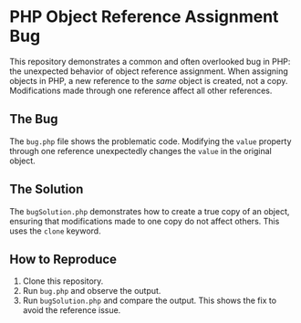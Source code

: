 # PHP Object Reference Assignment Bug

This repository demonstrates a common and often overlooked bug in PHP: the unexpected behavior of object reference assignment.  When assigning objects in PHP, a new reference to the *same* object is created, not a copy. Modifications made through one reference affect all other references.

## The Bug

The `bug.php` file shows the problematic code.  Modifying the `value` property through one reference unexpectedly changes the `value` in the original object.

## The Solution

The `bugSolution.php` demonstrates how to create a true copy of an object, ensuring that modifications made to one copy do not affect others.  This uses the `clone` keyword.

## How to Reproduce

1. Clone this repository.
2. Run `bug.php` and observe the output.
3. Run `bugSolution.php` and compare the output.  This shows the fix to avoid the reference issue.